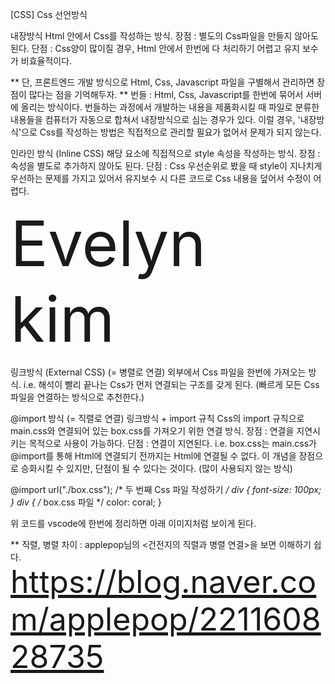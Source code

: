 [CSS] Css 선언방식

내장방식
Html 안에서 Css를 작성하는 방식.
장점 : 별도의 Css파일을 만들지 않아도 된다.
단점 : Css양이 많이질 경우, Html 안에서 한번에 다 처리하기 어렵고 유지 보수가 비효율적이다. 

<head>
    <meta charset="UTF-8">
    <meta http-equiv="X-UA-Compatible" content="IE=edge">
    <meta name="viewport" content="width=device-width, initial-scale=1.0">
    <title>Evelyn.kim</title>
    <link rel="stylesheet" href="./css/main.css">
    <script src="/js/main.js"></script>
    <style> <!-- Html 안에서 Css 작성하는 방법 -->
        div {
            text-decoration:underline;
        }
        a {
            font-size: 50px;
        }
    </style>
</head>

** 단, 프론트엔드 개발 방식으로 Html, Css, Javascript 파일을 구별해서 관리하면 장점이 많다는 점을 기억해두자. 
** 번들 : Html, Css, Javascript를 한번에 묶어서 서버에 올리는 방식이다. 
   번들하는 과정에서 개발하는 내용을 제품화시킬 때 파일로 분류한 내용들을 컴퓨터가 자동으로 합쳐서 내장방식으로 심는 경우가 있다. 
   이럴 경우, '내장방식'으로 Css를 작성하는 방법은 직접적으로 관리할 필요가 없어서 문제가 되지 않는다. 


인라인 방식 (Inline CSS)
해당 요소에 직접적으로 style 속성을 작성하는 방식.
장점 : 속성을 별도로 추가하지 않아도 된다.
단점 : Css 우선순위로 봤을 때 style이 지나치게 우선하는 문제를 가지고 있어서 유지보수 시 다른 코드로 Css 내용을 덮어서 수정이 어렵다.

<div style=font-size:100px;>Evelyn kim</div> <!-- 인라인 방식 -->


링크방식 (External CSS) (= 병렬로 연결)
외부에서 Css 파일을 한번에 가져오는 방식.
i.e. 해석이 빨리 끝나는 Css가 먼저 연결되는 구조를 갖게 된다. (빠르게 모든 Css파일을 연결하는 방식으로 추천한다.)

<meta charset="UTF-8">
<meta http-equiv="X-UA-Compatible" content="IE=edge">
<meta name="viewport" content="width=device-width, initial-scale=1.0">
<title>Evelyn.kim</title>
<link rel="stylesheet" href="./css/main.css"> <!-- 링크방식 -->
<script src="/js/main.js"></script>


@import 방식 (= 직렬로 연결)
링크방식 + import 규칙
Css의 import 규칙으로 main.css와 연결되어 있는 box.css를 가져오기 위한 연결 방식.
장점 : 연결을 지연시키는 목적으로 사용이 가능하다. 
단점 : 연결이 지연된다. 
i.e. box.css는 main.css가 @import를 통해 Html에 연결되기 전까지는 Html에 연결될 수 없다. 
이 개념을 장점으로 승화시킬 수 있지만, 단점이 될 수 있다는 것이다. (많이 사용되지 않는 방식)

<link rel="stylesheet" href="./css/main.css"> <!-- 첫 번째 Css 파일 작성하기 -->

@import url("./box.css"); /* 두 번째 Css 파일 작성하기 */
div {
  font-size: 100px;
}
div {			/* box.css 파일 */
    color: coral;
}

위 코드를 vscode에 한번에 정리하면 아래 이미지처럼 보이게 된다.

** 직렬, 병렬 차이 : 
applepop님의 <건전지의 직렬과 병렬 연결>을 보면 이해하기 쉽다.
https://blog.naver.com/applepop/221160828735
